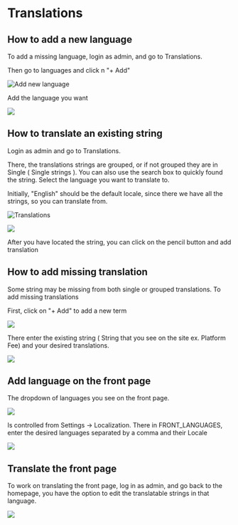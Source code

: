 # Translations

## How to add a new language

To add a missing language, login as admin, and go to Translations.

Then go to languages and click n "+ Add"

![Add new language](../.gitbook/assets/new_translation_img.png)

Add the language you want

![](../.gitbook/assets/macedoonia_lang.png)

## How to translate an existing string

Login as admin and go to Translations. 

There, the translations strings are grouped, or if not grouped they are in Single \( Single strings \). You can also use the search box to quickly found the string. Select the language you want to translate to. 

Initially,  "English" should be the default locale, since there we have all the strings, so you can translate from. 

![Translations](../.gitbook/assets/search-or-by-group.png)

![](../.gitbook/assets/language.png)

After you have located the string, you can click on the pencil button and add translation

## How to add missing translation

Some string may be missing from both single or grouped translations. To add missing translations

First, click on "+ Add"  to add a new term

![](../.gitbook/assets/new_term.png)

There enter the existing string \( String that you see on the site ex. Platform Fee\)  and your desired translations. 

![](../.gitbook/assets/save_translation.png)

## Add language on the front page

The dropdown of languages you see on the front page.

![](../.gitbook/assets/front_languages.png)

Is controlled from Settings -&gt; Localization. There in FRONT\_LANGUAGES, enter the desired languages separated by a comma and their Locale

![](../.gitbook/assets/site_settings.png)

## Translate the front page

To work on translating the front page, log in as admin, and go back to the homepage, you have the option to edit the translatable strings in that language. 

![](../.gitbook/assets/inline_edit.png)

